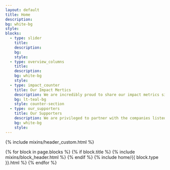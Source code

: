 ```yaml
---
layout: default
title: Home
description:
bg: white-bg
style:
blocks:
  - type: slider
    title:
    description:
    bg:
    style:
  - type: overview_columns
    title:
    description:
    bg: white-bg
    style:
  - type: impact_counter
    title: Our Impact Mertics
    description: We are incredibly proud to share our impact metrics since our founding in 2013.
    bg: lt-teal-bg
    style: counter-section
  - type: our_supporters
    title: Our Supporters
    description: We are privileged to partner with the companies listed below, that partner with us and believe in our mission.
    bg: white-bg
    style:
---
```


{% include mixins/header_custom.html %}
<main>
  {% for block in page.blocks %}
    {% if block.title %}
    {% include mixins/block_header.html %}
    {% endif %}
    {% include home/{{ block.type }}.html %}
  {% endfor %}
</main>

